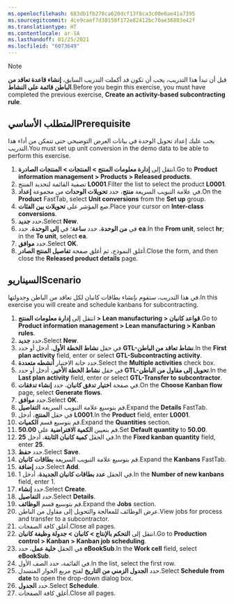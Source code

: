 ```yaml
---
ms.openlocfilehash: 683db1fb278ca620dcf13f8ca3c00e6ae41a7395
ms.sourcegitcommit: 4ce9caef7d38158f172e82412bc70ae36883e42f
ms.translationtype: HT
ms.contentlocale: ar-SA
ms.lasthandoff: 01/25/2021
ms.locfileid: "6073649"
---
```

> [!NOTE]
> <span data-ttu-id="fdde9-101">قبل أن تبدأ هذا التدريب، يجب أن تكون قد أكملت التدريب السابق، **إنشاء قاعدة تعاقد من الباطن قائمة على النشاط**.</span><span class="sxs-lookup"><span data-stu-id="fdde9-101">Before you begin this exercise, you must have completed the previous exercise, **Create an activity-based subcontracting rule**.</span></span>

## <a name="prerequisite"></a><span data-ttu-id="fdde9-102">المتطلب الأساسي</span><span class="sxs-lookup"><span data-stu-id="fdde9-102">Prerequisite</span></span> 
<span data-ttu-id="fdde9-103">يجب عليك إعداد تحويل الوحدة في بيانات العرض التوضيحي حتى تتمكن من أداء هذا التدريب.</span><span class="sxs-lookup"><span data-stu-id="fdde9-103">You must set up unit conversion in the demo data to be able to perform this exercise.</span></span>

1.  <span data-ttu-id="fdde9-104">انتقل إلى **إدارة معلومات المنتج > المنتجات > المنتجات الصادرة**.</span><span class="sxs-lookup"><span data-stu-id="fdde9-104">Go to **Product information management > Products > Released products**.</span></span>
2.  <span data-ttu-id="fdde9-105">تصفية القائمة لتحديد المنتج **L0001**.</span><span class="sxs-lookup"><span data-stu-id="fdde9-105">Filter the list to select the product **L0001**.</span></span>
3.  <span data-ttu-id="fdde9-106">في علامة التبويب السريعة **منتج**، حدد **تحويلات الوحدات** من مجموعة **إعداد**.</span><span class="sxs-lookup"><span data-stu-id="fdde9-106">On the **Product** FastTab, select **Unit conversions** from the **Set up** group.</span></span>
4.  <span data-ttu-id="fdde9-107">ضع المؤشر على **تحويلات بين الفئات**.</span><span class="sxs-lookup"><span data-stu-id="fdde9-107">Place your cursor on **Inter-class conversions**.</span></span>
5.  <span data-ttu-id="fdde9-108">حدد **جديد**،</span><span class="sxs-lookup"><span data-stu-id="fdde9-108">Select **New**.</span></span>
6.  <span data-ttu-id="fdde9-109">في **من الوحدة**، حدد **ساعة**؛ في **إلى الوحدة**، حدد **ea**.</span><span class="sxs-lookup"><span data-stu-id="fdde9-109">In the **From unit**, select **hr**; in the **To unit**, select **ea**.</span></span>
6. <span data-ttu-id="fdde9-110">حدد **موافق**.</span><span class="sxs-lookup"><span data-stu-id="fdde9-110">Select **OK**.</span></span>
7.  <span data-ttu-id="fdde9-111">أغلق النموذج، ثم أغلق صفحة **تفاصيل المنتج الصادر**.</span><span class="sxs-lookup"><span data-stu-id="fdde9-111">Close the form, and then close the **Released product details** page.</span></span>


## <a name="scenario"></a><span data-ttu-id="fdde9-112">السيناريو</span><span class="sxs-lookup"><span data-stu-id="fdde9-112">Scenario</span></span>
<span data-ttu-id="fdde9-113">في هذا التدريب، ستقوم بإنشاء بطاقات كانبان لكل تعاقد من الباطن وجدولتها.</span><span class="sxs-lookup"><span data-stu-id="fdde9-113">In this exercise you will create and schedule kanbans for subcontracting.</span></span>

1.  <span data-ttu-id="fdde9-114">انتقل إلى **إدارة معلومات المنتج > Lean manufacturing > قواعد كانبان**.</span><span class="sxs-lookup"><span data-stu-id="fdde9-114">Go to **Product information management > Lean manufacturing > Kanban rules**.</span></span>
2.  <span data-ttu-id="fdde9-115">حدد **جديد**،</span><span class="sxs-lookup"><span data-stu-id="fdde9-115">Select **New**.</span></span>
3.  <span data-ttu-id="fdde9-116">في حقل **نشاط الخطة الأول**، أدخل أو حدد **GTL-نشاط تعاقد من الباطن**.</span><span class="sxs-lookup"><span data-stu-id="fdde9-116">In the **First plan activity** field, enter or select **GTL-Subcontracting activity**.</span></span>
4.  <span data-ttu-id="fdde9-117">حدد خانة الاختيار **أنشطه متعددة**.</span><span class="sxs-lookup"><span data-stu-id="fdde9-117">Select the **Multiple activities** check box.</span></span>
5.  <span data-ttu-id="fdde9-118">في حقل **نشاط الخطة الأخير**، أدخل أو حدد **GTL-تحويل إلى مقاول من الباطن**.</span><span class="sxs-lookup"><span data-stu-id="fdde9-118">In the **Last plan activity** field, enter or select **GTL-Transfer to subcontractor**.</span></span> 
1.  <span data-ttu-id="fdde9-119">في صفحة **اختيار تدفق كانبان**، حدد **إنشاء تدفقات**.</span><span class="sxs-lookup"><span data-stu-id="fdde9-119">On the **Choose Kanban flow** page, select **Generate flows**.</span></span>
1.  <span data-ttu-id="fdde9-120">حدد **موافق**.</span><span class="sxs-lookup"><span data-stu-id="fdde9-120">Select **OK**.</span></span>
6.   <span data-ttu-id="fdde9-121">قم بتوسيع علامة التبويب السريعة **التفاصيل**.</span><span class="sxs-lookup"><span data-stu-id="fdde9-121">Expand the **Details** FastTab.</span></span>
6.  <span data-ttu-id="fdde9-122">في حقل **المنتج**، أدخل **L0001**.</span><span class="sxs-lookup"><span data-stu-id="fdde9-122">In the **Product** field, enter **L0001**.</span></span>
7.  <span data-ttu-id="fdde9-123">قم بتوسيع قسم **الكميات**.</span><span class="sxs-lookup"><span data-stu-id="fdde9-123">Expand the **Quantities** section.</span></span>
8.  <span data-ttu-id="fdde9-124">قم بتعيين **الكمية الافتراضية** على **50.00**.</span><span class="sxs-lookup"><span data-stu-id="fdde9-124">Set **Default quantity** to **50.00**.</span></span>
9.  <span data-ttu-id="fdde9-125">في الحقل **كمية كانبان الثابتة**، أدخل **25**.</span><span class="sxs-lookup"><span data-stu-id="fdde9-125">In the **Fixed kanban quantity** field, enter **25**.</span></span>
10. <span data-ttu-id="fdde9-126">حدد **حفظ**.</span><span class="sxs-lookup"><span data-stu-id="fdde9-126">Select **Save**.</span></span>
11. <span data-ttu-id="fdde9-127">قم بتوسيع علامة التبويب السريعة **بطاقات كانبان**.</span><span class="sxs-lookup"><span data-stu-id="fdde9-127">Expand the **Kanbans** FastTab.</span></span>
11. <span data-ttu-id="fdde9-128">حدد **إضافة**.</span><span class="sxs-lookup"><span data-stu-id="fdde9-128">Select **Add**.</span></span>
12. <span data-ttu-id="fdde9-129">في الحقل **عدد بطاقات كانبان الجديدة**، أدخل 1.</span><span class="sxs-lookup"><span data-stu-id="fdde9-129">In the **Number of new kanbans** field, enter 1.</span></span>
12. <span data-ttu-id="fdde9-130">حدد **إنشاء**.</span><span class="sxs-lookup"><span data-stu-id="fdde9-130">Select **Create**.</span></span>
13. <span data-ttu-id="fdde9-131">حدد **التفاصيل**.</span><span class="sxs-lookup"><span data-stu-id="fdde9-131">Select **Details**.</span></span>
14. <span data-ttu-id="fdde9-132">قم بتوسيع قسم **الوظائف**.</span><span class="sxs-lookup"><span data-stu-id="fdde9-132">Expand the **Jobs** section.</span></span>
15. <span data-ttu-id="fdde9-133">عرض الوظائف للمعالجة والتحويل إلى مقاول من الباطن.</span><span class="sxs-lookup"><span data-stu-id="fdde9-133">View jobs for process and transfer to a subcontractor.</span></span>
16. <span data-ttu-id="fdde9-134">أغلق كافة الصفحات.</span><span class="sxs-lookup"><span data-stu-id="fdde9-134">Close all pages.</span></span>
17. <span data-ttu-id="fdde9-135">انتقل إلى **التحكم بالإنتاج > كانبان > جدولة وظيفة كانبان**.</span><span class="sxs-lookup"><span data-stu-id="fdde9-135">Go to **Production control > Kanban > Kanban job scheduling**.</span></span>
18. <span data-ttu-id="fdde9-136">في الحقل **خلية عمل**، حدد **eBookSub**.</span><span class="sxs-lookup"><span data-stu-id="fdde9-136">In the **Work cell** field, select **eBookSub**.</span></span>
19. <span data-ttu-id="fdde9-137">في القائمة، حدد الصف الأول.</span><span class="sxs-lookup"><span data-stu-id="fdde9-137">In the list, select the first row.</span></span>
20. <span data-ttu-id="fdde9-138">حدد **الجدول الزمني من التاريخ** لفتح مربع الحوار المنسدل.</span><span class="sxs-lookup"><span data-stu-id="fdde9-138">Select **Schedule from date** to open the drop-down dialog box.</span></span>
21. <span data-ttu-id="fdde9-139">حدد **الجدول**.</span><span class="sxs-lookup"><span data-stu-id="fdde9-139">Select **Schedule**.</span></span>
22. <span data-ttu-id="fdde9-140">أغلق كافة الصفحات.</span><span class="sxs-lookup"><span data-stu-id="fdde9-140">Close all pages.</span></span>
